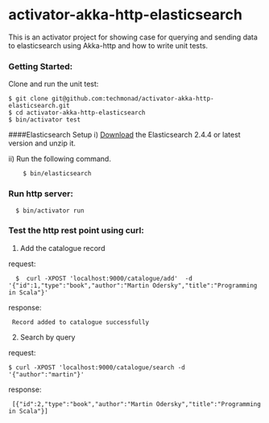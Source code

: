 # activator-akka-http-elasticsearch
  This is an activator project for showing case for querying and sending data to elasticsearch using Akka-http and how to write unit tests.


### Getting Started:
 Clone and run the unit test:
  ```
  $ git clone git@github.com:techmonad/activator-akka-http-elasticsearch.git
  $ cd activator-akka-http-elasticsearch
  $ bin/activator test
  ```

####Elasticsearch Setup
  i) [Download](https://download.elastic.co/elasticsearch/release/org/elasticsearch/distribution/zip/elasticsearch/2.4.4/elasticsearch-2.4.4.zip) the Elasticsearch 2.4.4 or latest version  and unzip it.

  ii) Run the following command.

        $ bin/elasticsearch
 
### Run http server:
 ```
   $ bin/activator run

 ```

### Test the http rest point using curl:


1) Add the catalogue record 

 request:
 ```
   $  curl -XPOST 'localhost:9000/catalogue/add'  -d '{"id":1,"type":"book","author":"Martin Odersky","title":"Programming in Scala"}'
   ```
   
 response:
 ```
  Record added to catalogue successfully
 ```


2) Search by query

  request:
    
  ```
  $ curl -XPOST 'localhost:9000/catalogue/search -d '{"author":"martin"}'
  
  ```
  response:
 ```     
  [{"id":2,"type":"book","author":"Martin Odersky","title":"Programming in Scala"}]
 ```
